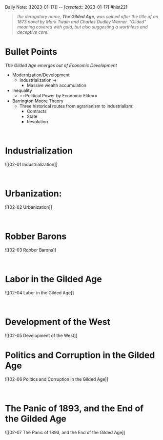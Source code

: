 Daily Note: [[2023-01-17]] -- [*created*:: 2023-01-17] #hist221 

> *the derogatory name, **The Gilded Age**, was coined after the title of an 1873 novel by Mark Twain and Charles Dudley Warner. "Gilded" meaning covered with gold, but also suggesting a worthless and deceptive core.*

# Bullet Points

*The Gilded Age emerges out of Economic Development*

- Modernization/Development
	- Industrialization ->
		- Massive wealth accumulation
- Inequality
	- ==Political Power by Economic Elite==
- Barrington Moore Theory
	- Three historical routes from agrarianism to industrialism:
		- Contracts
		- State
		- Revolution

<br>

# Industrialization

![[02-01 Industrialization]]

<br>

# Urbanization:

![[02-02 Urbanization]]

<br>

# Robber Barons

![[02-03 Robber Barons]]

<br>

# Labor in the Gilded Age

![[02-04 Labor in the Gilded Age]]

<br>

# Development of the West

![[02-05 Development of the West]]

# Politics and Corruption in the Gilded Age

![[02-06 Politics and Corruption in the Gilded Age]]

<br>

# The Panic of 1893, and the End of the Gilded Age

![[02-07 The Panic of 1893, and the End of the Gilded Age]]